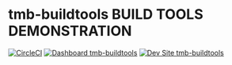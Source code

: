# tmb-buildtools BUILD TOOLS DEMONSTRATION

[![CircleCI](https://circleci.com/gh/pantheonsteve/tmb-buildtools.svg?style=shield)](https://circleci.com/gh/pantheonsteve/tmb-buildtools)
[![Dashboard tmb-buildtools](https://img.shields.io/badge/dashboard-tmb_buildtools-yellow.svg)](https://dashboard.pantheon.io/sites/7a9ca50f-073e-48bf-8a3e-4e01fc5eb614#dev/code)
[![Dev Site tmb-buildtools](https://img.shields.io/badge/site-tmb_buildtools-blue.svg)](http://dev-tmb-buildtools.pantheonsite.io/)
